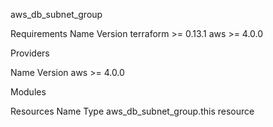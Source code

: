aws_db_subnet_group

Requirements
Name	Version
terraform	>= 0.13.1
aws	>= 4.0.0

Providers

Name	Version
aws	>= 4.0.0

Modules


Resources
Name	Type
aws_db_subnet_group.this	resource
